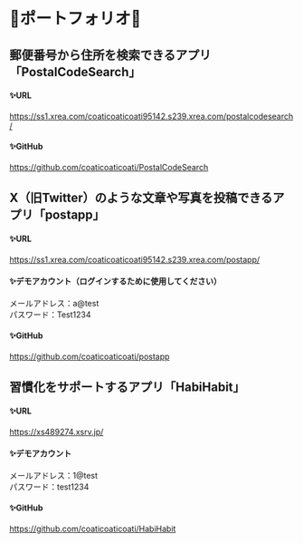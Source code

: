 # 🦭ポートフォリオ🦭
  
## 郵便番号から住所を検索できるアプリ「PostalCodeSearch」  
  
#### ✨URL     
https://ss1.xrea.com/coaticoaticoati95142.s239.xrea.com/postalcodesearch/  

#### ✨GitHub  
https://github.com/coaticoaticoati/PostalCodeSearch

## X（旧Twitter）のような文章や写真を投稿できるアプリ「postapp」
#### ✨URL       
https://ss1.xrea.com/coaticoaticoati95142.s239.xrea.com/postapp/
  
#### ✨デモアカウント（ログインするために使用してください）     
メールアドレス：a@test  
パスワード：Test1234
  
#### ✨GitHub
https://github.com/coaticoaticoati/postapp
  
## 習慣化をサポートするアプリ「HabiHabit」
  
#### ✨URL 
    
https://xs489274.xsrv.jp/
  
#### ✨デモアカウント
    
メールアドレス：1@test  
パスワード：test1234
  
#### ✨GitHub
  
https://github.com/coaticoaticoati/HabiHabit




<!--
**coaticoaticoati/coaticoaticoati** is a ✨ _special_ ✨ repository because its `README.md` (this file) appears on your GitHub profile.

Here are some ideas to get you started:

- 🔭 I’m currently working on ...
- 🌱 I’m currently learning ...
- 👯 I’m looking to collaborate on ...
- 🤔 I’m looking for help with ...
- 💬 Ask me about ...
- 📫 How to reach me: ...
- 😄 Pronouns: ...
- ⚡ Fun fact: ...
-->
